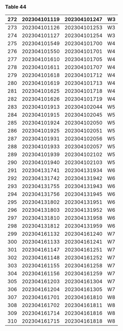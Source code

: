 <a name="table-44"></a>
### Table 44

| 272 | 202304101119 | 202304101247 | W3 |
| --- | --- | --- | --- |
| 273 | 202304101126 | 202304101253 | W3 |
| 274 | 202304101127 | 202304101254 | W3 |
| 275 | 202304101549 | 202304101700 | W4 |
| 276 | 202304101550 | 202304101701 | W4 |
| 277 | 202304101610 | 202304101705 | W4 |
| 278 | 202304101611 | 202304101707 | W4 |
| 279 | 202304101618 | 202304101712 | W4 |
| 280 | 202304101619 | 202304101713 | W4 |
| 281 | 202304101625 | 202304101718 | W4 |
| 282 | 202304101626 | 202304101719 | W4 |
| 283 | 202304101913 | 202304102044 | W5 |
| 284 | 202304101915 | 202304102045 | W5 |
| 285 | 202304101924 | 202304102050 | W5 |
| 286 | 202304101925 | 202304102051 | W5 |
| 287 | 202304101931 | 202304102056 | W5 |
| 288 | 202304101933 | 202304102057 | W5 |
| 289 | 202304101939 | 202304102102 | W5 |
| 290 | 202304101940 | 202304102103 | W5 |
| 291 | 202304131741 | 202304131934 | W6 |
| 292 | 202304131742 | 202304131942 | W6 |
| 293 | 202304131755 | 202304131943 | W6 |
| 294 | 202304131756 | 202304131945 | W6 |
| 295 | 202304131802 | 202304131951 | W6 |
| 296 | 202304131803 | 202304131952 | W6 |
| 297 | 202304131810 | 202304131958 | W6 |
| 298 | 202304131812 | 202304131959 | W6 |
| 299 | 202304161132 | 202304161240 | W7 |
| 300 | 202304161133 | 202304161241 | W7 |
| 301 | 202304161147 | 202304161251 | W7 |
| 302 | 202304161148 | 202304161252 | W7 |
| 303 | 202304161155 | 202304161258 | W7 |
| 304 | 202304161156 | 202304161259 | W7 |
| 305 | 202304161203 | 202304161304 | W7 |
| 306 | 202304161204 | 202304161305 | W7 |
| 307 | 202304161701 | 202304161810 | W8 |
| 308 | 202304161702 | 202304161811 | W8 |
| 309 | 202304161714 | 202304161816 | W8 |
| 310 | 202304161715 | 202304161818 | W8 |